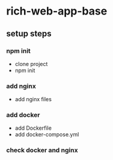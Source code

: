 # rich-web-app-base

## setup steps
### npm init
- clone project
- npm init
### add nginx
- add nginx files
### add docker
- add Dockerfile
- add docker-compose.yml
### check docker and nginx
